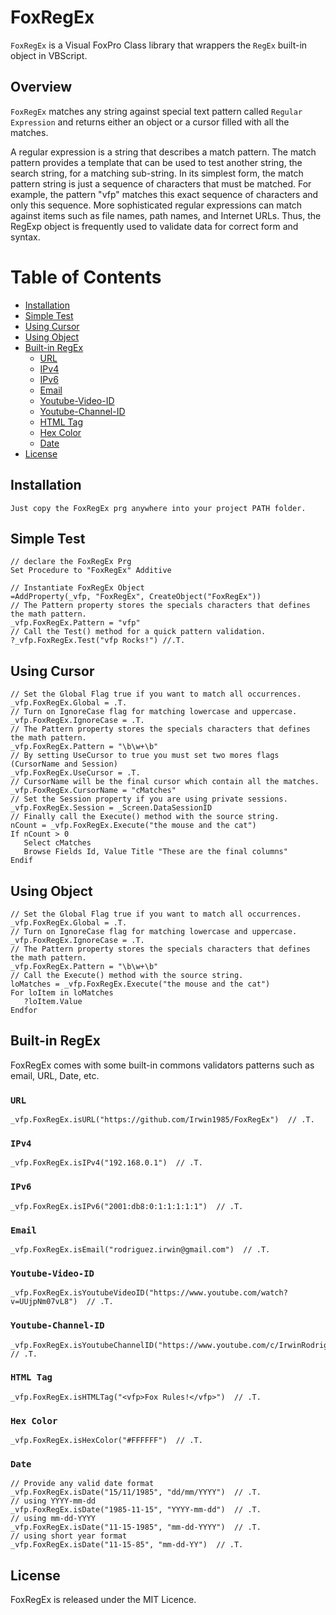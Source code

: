 # FoxRegEx

`FoxRegEx` is a Visual FoxPro Class library that wrappers the <code>RegEx</code> built-in object in VBScript.

<h2>Overview</h2>

`FoxRegEx` matches any string against special text pattern called `Regular Expression` and returns either an object or a cursor filled  with all the matches.

A regular expression is a string that describes a match pattern. The match pattern provides a template that can be used to test another string, the search string, for a matching sub-string. In its simplest form, the match pattern string is just a sequence of characters that must be matched. For example, the pattern "vfp" matches this exact sequence of characters and only this sequence. More sophisticated regular expressions can match against items such as file names, path names, and Internet URLs. Thus, the RegExp object is frequently used to validate data for correct form and syntax.

# Table of Contents

- [Installation](#installation)
- [Simple Test](#simple-test)
- [Using Cursor](#using-cursor)
- [Using Object](#using-object)
- [Built-in RegEx](#built-in-regex)
	- [URL](#url)
	- [IPv4](#ipv4)
	- [IPv6](#ipv6)
	- [Email](#email)
	- [Youtube-Video-ID](#youtube-video-id)
	- [Youtube-Channel-ID](#youtube-channel-id)
	- [HTML Tag](#html-tag)
	- [Hex Color](#hex-color)
	- [Date](#date)
- [License](#license)


## Installation

```
Just copy the FoxRegEx prg anywhere into your project PATH folder.
```

## Simple Test
```xBase
// declare the FoxRegEx Prg
Set Procedure to "FoxRegEx" Additive

// Instantiate FoxRegEx Object
=AddProperty(_vfp, "FoxRegEx", CreateObject("FoxRegEx"))
// The Pattern property stores the specials characters that defines the math pattern.
_vfp.FoxRegEx.Pattern = "vfp"
// Call the Test() method for a quick pattern validation.
?_vfp.FoxRegEx.Test("vfp Rocks!") //.T.
```
## Using Cursor

```xBase
// Set the Global Flag true if you want to match all occurrences.
_vfp.FoxRegEx.Global = .T.
// Turn on IgnoreCase flag for matching lowercase and uppercase.
_vfp.FoxRegEx.IgnoreCase = .T.
// The Pattern property stores the specials characters that defines the math pattern.
_vfp.FoxRegEx.Pattern = "\b\w+\b"
// By setting UseCursor to true you must set two mores flags (CursorName and Session)
_vfp.FoxRegEx.UseCursor = .T.
// CursorName will be the final cursor which contain all the matches.
_vfp.FoxRegEx.CursorName = "cMatches"
// Set the Session property if you are using private sessions.
_vfp.FoxRegEx.Session = _Screen.DataSessionID
// Finally call the Execute() method with the source string.
nCount = _vfp.FoxRegEx.Execute("the mouse and the cat")
If nCount > 0
   Select cMatches
   Browse Fields Id, Value Title "These are the final columns"
Endif
```
## Using Object

```xBase
// Set the Global Flag true if you want to match all occurrences.
_vfp.FoxRegEx.Global = .T.
// Turn on IgnoreCase flag for matching lowercase and uppercase.
_vfp.FoxRegEx.IgnoreCase = .T.
// The Pattern property stores the specials characters that defines the math pattern.
_vfp.FoxRegEx.Pattern = "\b\w+\b"
// Call the Execute() method with the source string.
loMatches = _vfp.FoxRegEx.Execute("the mouse and the cat")
For loItem in loMatches
   ?loItem.Value
Endfor
```

## Built-in RegEx

FoxRegEx comes with some built-in commons validators patterns such as email, URL, Date, etc.

### `URL`
```xBase
_vfp.FoxRegEx.isURL("https://github.com/Irwin1985/FoxRegEx")  // .T.
```
### `IPv4`
```xBase
_vfp.FoxRegEx.isIPv4("192.168.0.1")  // .T.
```
### `IPv6`
```xBase
_vfp.FoxRegEx.isIPv6("2001:db8:0:1:1:1:1:1")  // .T.
```
### `Email`
```xBase
_vfp.FoxRegEx.isEmail("rodriguez.irwin@gmail.com")  // .T.
```
### `Youtube-Video-ID`
```xBase
_vfp.FoxRegEx.isYoutubeVideoID("https://www.youtube.com/watch?v=UUjpNm07vL8")  // .T.
```
### `Youtube-Channel-ID`
```xBase
_vfp.FoxRegEx.isYoutubeChannelID("https://www.youtube.com/c/IrwinRodriguez")  // .T.
```
### `HTML Tag`
```xBase
_vfp.FoxRegEx.isHTMLTag("<vfp>Fox Rules!</vfp>")  // .T.
```
### `Hex Color`
```xBase
_vfp.FoxRegEx.isHexColor("#FFFFFF")  // .T.
```
### `Date`
```xBase
// Provide any valid date format
_vfp.FoxRegEx.isDate("15/11/1985", "dd/mm/YYYY")  // .T.
// using YYYY-mm-dd
_vfp.FoxRegEx.isDate("1985-11-15", "YYYY-mm-dd")  // .T.
// using mm-dd-YYYY
_vfp.FoxRegEx.isDate("11-15-1985", "mm-dd-YYYY")  // .T.
// using short year format
_vfp.FoxRegEx.isDate("11-15-85", "mm-dd-YY")  // .T.
```
## License

FoxRegEx is released under the MIT Licence.
